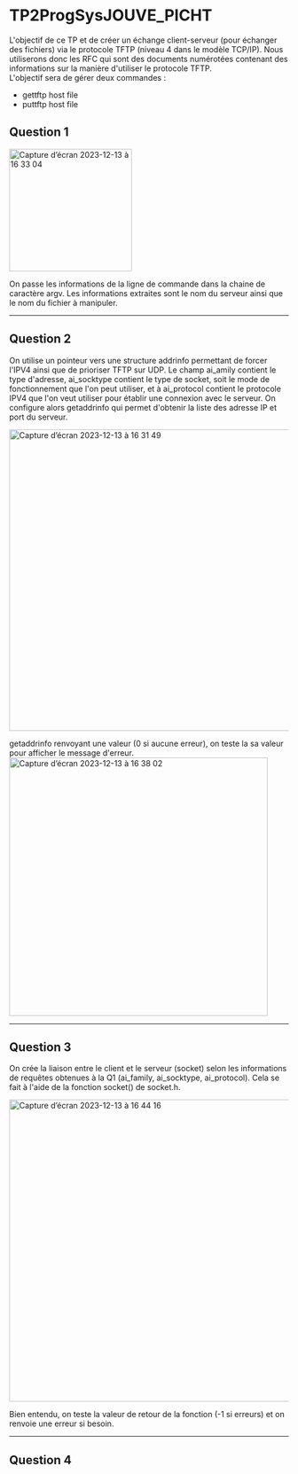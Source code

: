 # TP2ProgSysJOUVE_PICHT

L'objectif de ce TP et de créer un échange client-serveur (pour échanger des fichiers) via le protocole TFTP (niveau 4 dans le modèle TCP/IP). Nous utiliserons donc les RFC qui sont des documents numérotées contenant des informations sur la manière d'utiliser le protocole TFTP.  
L'objectif sera de gérer deux commandes :  
- gettftp host file  
- puttftp host file


## Question 1  

<img width="221" alt="Capture d’écran 2023-12-13 à 16 33 04" src="https://github.com/theopicht/TP2ProgSysJOUVE_PICHT/assets/151057454/20503aff-dd86-456f-bc0e-a99547916e81">  

On passe les informations de la ligne de commande dans la chaine de caractère argv. Les informations extraites sont le nom du serveur ainsi que le nom du fichier à manipuler.  

---
## Question 2  

On utilise un pointeur vers une structure addrinfo permettant de forcer l'IPV4 ainsi que de prioriser TFTP sur UDP. Le champ ai_amily contient le type d'adresse, ai_socktype contient le type de socket, soit le mode de fonctionnement que l'on peut utiliser, et à ai_protocol contient le protocole IPV4 que l'on veut utiliser pour établir une connexion avec le serveur. On configure alors getaddrinfo qui permet d'obtenir la liste des adresse IP et port du serveur. 

<img width="544" alt="Capture d’écran 2023-12-13 à 16 31 49" src="https://github.com/theopicht/TP2ProgSysJOUVE_PICHT/assets/151057454/1e9a004f-3a52-4628-83fd-c34240c7bd13">  

getaddrinfo renvoyant une valeur (0 si aucune erreur), on teste la sa valeur pour afficher le message d'erreur. 
<img width="466" alt="Capture d’écran 2023-12-13 à 16 38 02" src="https://github.com/theopicht/TP2ProgSysJOUVE_PICHT/assets/151057454/9b951485-44f8-4613-9a6a-b29bcb2ca503">  

---  
## Question 3

On crée la liaison entre le client et le serveur (socket) selon les informations de requêtes obtenues à la Q1 (ai_family, ai_socktype, ai_protocol). Cela se fait à l'aide de la fonction socket() de socket.h.  

<img width="545" alt="Capture d’écran 2023-12-13 à 16 44 16" src="https://github.com/theopicht/TP2ProgSysJOUVE_PICHT/assets/151057454/a225cfeb-ff7f-4752-90cb-8b7aadd690cd">  

Bien entendu, on teste la valeur de retour de la fonction (-1 si erreurs) et on renvoie une erreur si besoin.  

---
## Question 4




